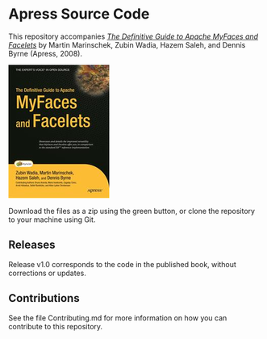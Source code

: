 # Apress Source Code

This repository accompanies [*The Definitive Guide to Apache MyFaces and Facelets*](http://www.apress.com/9781590597378) by Martin Marinschek, Zubin Wadia, Hazem Saleh, and Dennis Byrne (Apress, 2008).

![Cover image](9781590597378.jpg)

Download the files as a zip using the green button, or clone the repository to your machine using Git.

## Releases

Release v1.0 corresponds to the code in the published book, without corrections or updates.

## Contributions

See the file Contributing.md for more information on how you can contribute to this repository.
